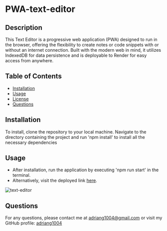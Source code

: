 # PWA-text-editor

## Description
This Text Editor is a progressive web application (PWA) designed to run in the browser, offering the flexibility to create notes or code snippets with or without an internet connection. Built with the modern web in mind, it utilizes IndexedDB for data persistence and is deployable to Render for easy access from anywhere.

## Table of Contents
- [Installation](#installation)
- [Usage](#usage)
- [License](#license)
- [Questions](#questions)

## Installation
To install, clone the repository to your local machine. Navigate to the directory containing the project and run 'npm install' to install all the necessary dependencies

## Usage
- After installation, run the application by executing 'npm run start' in the terminal. 
- Alternatively, visit the deployed link [here](https://pwa-text-editor-tdaj.onrender.com).

![text-editor](https://github.com/adriang1004/PWA-text-editor/assets/144719329/b9bc61cd-2be6-40f3-b08a-8f69a223965d)

## Questions
For any questions, please contact me at [adriang1004@gmail.com](mailto:adriang1004@gmail.com) or visit my GitHub profile: [adriang1004](https://github.com/adriang1004/)
